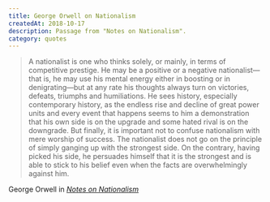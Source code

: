 ```yaml
---
title: George Orwell on Nationalism
createdAt: 2018-10-17
description: Passage from "Notes on Nationalism".
category: quotes
---
```


> A nationalist is one who thinks solely, or mainly, in terms of competitive prestige. He may be a
> positive or a negative nationalist—that is, he may use his mental energy either in boosting or in
> denigrating—but at any rate his thoughts always turn on victories, defeats, triumphs and humiliations. He
> sees history, especially contemporary history, as the endless rise and decline of great power units and
> every event that happens seems to him a demonstration that his own side is on the upgrade and some hated
> rival is on the downgrade. But finally, it is important not to confuse nationalism with mere worship of
> success. The nationalist does not go on the principle of simply ganging up with the strongest side. On the
> contrary, having picked his side, he persuades himself that it is the strongest and is able to stick to his
> belief even when the facts are overwhelmingly against him.

<footer class="blockquote-footer">
George Orwell in
<a href="http://orwell.ru/library/essays/nationalism/english/e_nat">
  <cite title="Notes on Nationalism"> Notes on Nationalism </cite></a
>
</footer>
